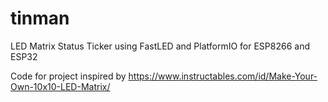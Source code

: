 # tinman
LED Matrix Status Ticker using FastLED and PlatformIO for ESP8266 and ESP32

Code for project inspired by https://www.instructables.com/id/Make-Your-Own-10x10-LED-Matrix/

